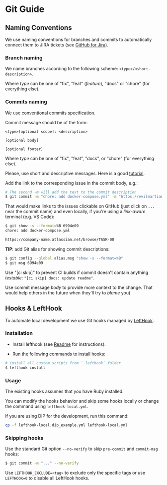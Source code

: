 # Git Guide

## Naming Conventions

We use naming conventions for branches and commits to automatically connect them to JIRA tickets
(see [GitHub for Jira](https://www.atlassian.com/blog/jira-software/github-for-jira)).

### Branch naming

We name branches according to the following scheme: `<type>/<short-description>`.

Where _type_ can be one of "fix", "feat" (_feature_), "docs" or "chore" (for everything else).

### Commits naming

We use [conventional commits specification](https://www.conventionalcommits.org/en/v1.0.0-beta.4/).

Commit message should be of the form:

```
<type>[optional scope]: <description>

[optional body]

[optional footer]
```

Where _type_ can be one of "fix", "feat", "docs", or "chore" (for everything else).

Please, use short and descriptive messages. Here is a good [tutorial](http://chris.beams.io/posts/git-commit/).

Add the link to the corresponding issue in the commit body, e.g.:

```sh
# The second -m will add the text to the commit description
$ git commit -m "chore: add docker-compose.yml" -m "https://evilmartians.atlassian.net/browse/VIC-17"
```

That would make links to the issues clickable on GitHub (just click on `...` near the commit name)
and even locally, if you're using a _link-aware_ terminal (e.g. VS Code):

```sh
$ git show -s --format=%B 6994e09
chore: add docker-compose.yml

https://company-name.atlassian.net/browse/TASK-00
```

**TIP**: add Git alias for showing commit descriptions:

```sh
$ git config --global alias.msg "show -s --format=%B"
$ git msg 6994e09
```

Use "[ci skip]" to prevent CI builds if commit doesn't contain anything _testable_: `"[ci skip] docs: update readme"`.

Use commit message _body_ to provide more context to the change. That would help others in the future when they'll try to _blame_ you)

## Hooks & LeftHook

To automate local development we use Git hooks managed by [LeftHook](https://github.com/evilmartians/lefthook).

### Installation

- Install lefthook (see [Readme](https://github.com/evilmartians/lefthook) for instructions).

- Run the following commands to install hooks:

```sh
# install all custom scripts from `.lefthook` folder
$ lefthook install
```

### Usage

The existing hooks assumes that you have Ruby installed.

You can modify the hooks behavior and skip some hooks locally or change the command
using `lefthook-local.yml`.

If you are using DIP for the development, run this command:

```sh
cp -f lefthook-local.dip_example.yml lefthook-local.yml
```

### Skipping hooks

Use the standard Git option `--no-verify` to skip `pre-commit` and `commit-msg` hooks:

```sh
$ git commit -m "..." --no-verify
```

Use `LEFTHOOK_EXCLUDE=<tag>` to exclude only the specific tags or use `LEFTHOOK=0` to disable all LeftHook hooks.
